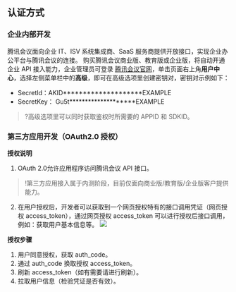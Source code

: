 ## 认证方式
### 企业内部开发
腾讯会议面向企业 IT、ISV 系统集成商、SaaS 服务商提供开放接口，实现企业办公平台与腾讯会议的连接。
购买腾讯会议商业版、教育版或企业版，将自动开通企业 API 接入能力，企业管理员可登录 [腾讯会议官网](https://meeting.tencent.com/)，单击页面右上角**用户中心**，选择左侧菜单栏中的**高级**，即可在高级选项里创建密钥对，密钥对示例如下：
- SecretId：AKID********************EXAMPLE
- SecretKey： Gu5t********************EXAMPLE

>?高级选项里可以同时获取鉴权时所需要的 APPID 和 SDKID。


### 第三方应用开发（OAuth2.0 授权）
**授权说明**
1. OAuth 2.0允许应用程序访问腾讯会议 API 接口。
>!第三方应用接入属于内测阶段，目前仅面向商业版/教育版/企业版客户提供能力。

2. 在用户授权后，开发者可以获取到一个网页授权特有的接口调用凭证（网页授权 access_token），通过网页授权 access_token 可以进行授权后接口调用，例如：获取用户基本信息等。
![](https://main.qcloudimg.com/raw/343b7c3122df48926ffae2004b8e53e4.png)
 
**授权步骤**
1. 用户同意授权，获取 auth_code。
2. 通过 auth_code 换取授权 access_token。
3. 刷新 access_token（如有需要请进行刷新）。
4. 拉取用户信息（检验凭证是否有效）。
 
